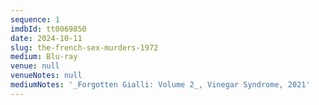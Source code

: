 ```yaml
---
sequence: 1
imdbId: tt0069850
date: 2024-10-11
slug: the-french-sex-murders-1972
medium: Blu-ray
venue: null
venueNotes: null
mediumNotes: '_Forgotten Gialli: Volume 2_, Vinegar Syndrome, 2021'
---
```


